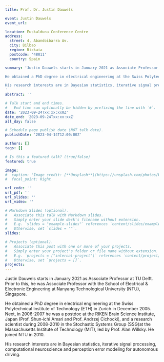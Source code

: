 ```yaml
---
title: Prof. Dr. Justin Dauwels

event: Justin Dauwels
event_url: 

location: Euskalduna Conference Centre
address:
  street: 4, Abandoibarra Av.
  city: Bilbao
  region: Bizkaia
  postcode: '48011'
  country: Spain

summary: 'Justin Dauwels starts in January 2021 as Associate Professor at TU Delft. Prior to this, he was Associate Professor with the School of Electrical & Electronic Engineering at Nanyang Technological University (NTU), Singapore.

He obtained a PhD degree in electrical engineering at the Swiss Polytechnical Institute of Technology (ETH) in Zurich in December 2005. Next, in 2006-2007 he was a postdoc at the RIKEN Brain Science Institute, Japan (Prof. Shun-ichi Amari and Prof. Andrzej Cichocki), and a research scientist during 2008-2010 in the Stochastic Systems Group (SSG)at the Massachusetts Institute of Technology (MIT), led by Prof. Alan Willsky. He joined NTU in 2010.

His research interests are in Bayesian statistics, iterative signal processing, computational neuroscience and perception error modeling for autonomous driving.
'
abstract: ''

# Talk start and end times.
#   End time can optionally be hidden by prefixing the line with `#`.
date: '2023-09-24Txx:xx:xx0Z'
date_end: '2023-09-24Txx:xx:xxZ'
all_day: false

# Schedule page publish date (NOT talk date).
publishDate: '2023-04-14T12:00:00Z'

authors: []
tags: []

# Is this a featured talk? (true/false)
featured: true

image:
#  caption: 'Image credit: [**Unsplash**](https://unsplash.com/photos/bzdhc5b3Bxs)'
#  focal_point: Right

url_code: ''
url_pdf: ''
url_slides: ''
url_video: ''

# Markdown Slides (optional).
#   Associate this talk with Markdown slides.
#   Simply enter your slide deck's filename without extension.
#   E.g. `slides = "example-slides"` references `content/slides/example-slides.md`.
#   Otherwise, set `slides = ""`.
slides:

# Projects (optional).
#   Associate this post with one or more of your projects.
#   Simply enter your project's folder or file name without extension.
#   E.g. `projects = ["internal-project"]` references `content/project/deep-learning/index.md`.
#   Otherwise, set `projects = []`.
projects:
---
```

Justin Dauwels starts in January 2021 as Associate Professor at TU Delft. Prior to this, he was Associate Professor with the School of Electrical & Electronic Engineering at Nanyang Technological University (NTU), Singapore.

He obtained a PhD degree in electrical engineering at the Swiss Polytechnical Institute of Technology (ETH) in Zurich in December 2005. Next, in 2006-2007 he was a postdoc at the RIKEN Brain Science Institute, Japan (Prof. Shun-ichi Amari and Prof. Andrzej Cichocki), and a research scientist during 2008-2010 in the Stochastic Systems Group (SSG)at the Massachusetts Institute of Technology (MIT), led by Prof. Alan Willsky. He joined NTU in 2010.

His research interests are in Bayesian statistics, iterative signal processing, computational neuroscience and perception error modeling for autonomous driving.
